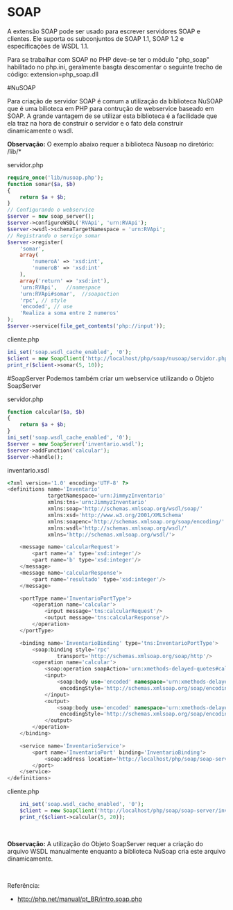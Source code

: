 # SOAP

A extensão SOAP pode ser usado para escrever servidores SOAP e clientes. Ele suporta os subconjuntos de SOAP 1.1, SOAP 1.2 e especificações de WSDL 1.1.


Para se trabalhar com SOAP no PHP deve-se ter o módulo "php_soap" habilitado no php.ini, geralmente basgta descomentar o seguinte trecho de código: extension=php_soap.dll  

#NuSOAP

Para criação de servidor SOAP é comum a utilização da biblioteca NuSOAP que é uma bilioteca em PHP para contrução de webservice baseado em SOAP. A grande vantagem de se utilizar esta biblioteca é a facilidade que ela traz na hora de construir o servidor e o fato dela construir dinamicamente o wsdl.

**Observação:** O exemplo abaixo requer a biblioteca Nusoap no diretório: /lib/*

servidor.php
```php
require_once('lib/nusoap.php');
function somar($a, $b)
{
    return $a + $b;
}
// Configurando o webservice
$server = new soap_server();
$server->configureWSDL('RVApi', 'urn:RVApi');
$server->wsdl->schemaTargetNamespace = 'urn:RVApi';
// Registrando o serviço somar
$server->register(
    'somar',
    array(
        'numeroA' => 'xsd:int',
        'numeroB' => 'xsd:int'
    ),
    array('return' => 'xsd:int'),
    'urn:RVApi',   //namespace
    'urn:RVApi#somar',  //soapaction
    'rpc', // style
    'encoded', // use
    'Realiza a soma entre 2 numeros'
);
$server->service(file_get_contents('php://input'));
```

cliente.php
```php
ini_set('soap.wsdl_cache_enabled', '0');
$client = new SoapClient('http://localhost/php/soap/nusoap/servidor.php?wsdl');
print_r($client->somar(5, 10));
```

#SoapServer
Podemos também criar um webservice utilizando o Objeto SoapServer

servidor.php
```php
function calcular($a, $b)
{	
    return $a + $b;
}
ini_set('soap.wsdl_cache_enabled', '0');
$server = new SoapServer('inventario.wsdl');
$server->addFunction('calcular');
$server->handle();
```

inventario.xsdl

```php
<?xml version='1.0' encoding='UTF-8' ?>
<definitions name='Inventario'
             targetNamespace='urn:JimmyzInventario'
             xmlns:tns='urn:JimmyzInventario'
             xmlns:soap='http://schemas.xmlsoap.org/wsdl/soap/'
             xmlns:xsd='http://www.w3.org/2001/XMLSchema'
             xmlns:soapenc='http://schemas.xmlsoap.org/soap/encoding/'
             xmlns:wsdl='http://schemas.xmlsoap.org/wsdl/'
             xmlns='http://schemas.xmlsoap.org/wsdl/'>

    <message name='calcularRequest'>
        <part name='a' type='xsd:integer'/>
        <part name='b' type='xsd:integer'/>
    </message>
    <message name='calcularResponse'>
        <part name='resultado' type='xsd:integer'/>
    </message>

    <portType name='InventarioPortType'>
        <operation name='calcular'>
            <input message='tns:calcularRequest'/>
            <output message='tns:calcularResponse'/>
        </operation>
    </portType>

    <binding name='InventarioBinding' type='tns:InventarioPortType'>
        <soap:binding style='rpc'
                transport='http://schemas.xmlsoap.org/soap/http'/>
        <operation name='calcular'>
            <soap:operation soapAction='urn:xmethods-delayed-quotes#calcular'/>
            <input>
                <soap:body use='encoded' namespace='urn:xmethods-delayed-quotes'
                 encodingStyle='http://schemas.xmlsoap.org/soap/encoding/'/>
            </input>
            <output>
                <soap:body use='encoded' namespace='urn:xmethods-delayed-quotes'
                 encodingStyle='http://schemas.xmlsoap.org/soap/encoding/'/>
            </output>
        </operation>
    </binding>

    <service name='InventarioService'>
        <port name='InventarioPort' binding='InventarioBinding'>
            <soap:address location='http://localhost/php/soap/soap-server/servidor.php'/>
        </port>
    </service>
</definitions>
```

cliente.php
```php
    ini_set('soap.wsdl_cache_enabled', '0');
    $client = new SoapClient('http://localhost/php/soap/soap-server/inventario.wsdl');    
    print_r($client->calcular(5, 20));
```

<br />

**Observação:** A utilização do Objeto SoapServer requer a criação do arquivo WSDL manualmente enquanto a biblioteca NuSoap cria este arquivo dinamicamente.

<br />

Referência: 
* http://php.net/manual/pt_BR/intro.soap.php
